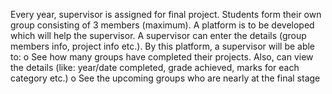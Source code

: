 Every year, supervisor is assigned for final project. Students form their
own group consisting of 3 members (maximum). A platform is to be
developed which will help the supervisor. A supervisor can enter the
details (group members info, project info etc.). By this platform, a
supervisor will be able to:
o See how many groups have completed their projects. Also, can
view the details (like: year/date completed, grade achieved,
marks for each category etc.)
o See the upcoming groups who are nearly at the final stage
